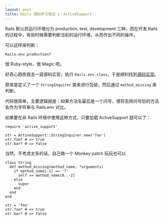 ```yaml
---
layout: post
title: Rails 源码学习笔记 1：ActiveSupport
---
```


Rails 默认将运行环境分为 production, test, development 三种，而在开发 Rails 的过程中，有些时候需要判断当前的运行环境，从而作出不同的操作。

可以这样来判断：

    Rails.env.production?

很 Ruby-style，很 Magic 吧。

好奇心趋势我去一窥源码实现，执行 `Rails.env.class`，于是顺利找到[源码实现](https://github.com/rails/rails/blob/v3.2.11/activesupport/lib/active_support/string_inquirer.rb)。

原来是定义了一个 `StringInquirer` 类来进行包装，然后通过 `method_missing` 来判断。

代码很简单，主要逻辑就是：如果方法名最后是一个问号，便将去除问号后的方法名作为字符串与 Rails.env 对比。

如果要在非 Rails 环境中使用这种方式，只要加载 ActiveSupport 就可以了：

    require 'active_support'
    
    str = ActiveSupport::StringInquirer.new('foo')
    str.foo? # => true
    str.bar? # => false

当然，不考虑太多的话，自己做一个 Monkey patch 玩玩也可以

    class String
      def method_missing(method_name, *arguments)
        if method_name[-1] == '?'
          self == method_name[0..-2]
        else
          super
        end
      end
    end
    
    str = 'foo'
    str.foo? # => true
    str.bar? # => false
